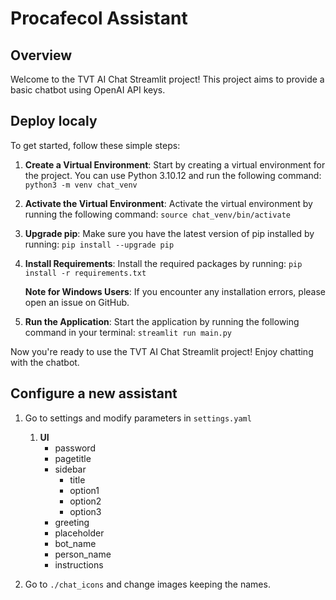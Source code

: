# Procafecol Assistant

## Overview

Welcome to the TVT AI Chat Streamlit project! This project aims to provide a basic chatbot using OpenAI API keys. 

## Deploy localy

To get started, follow these simple steps:

1. **Create a Virtual Environment**: Start by creating a virtual environment for the project. You can use Python 3.10.12 and run the following command: `python3 -m venv chat_venv`

2. **Activate the Virtual Environment**: Activate the virtual environment by running the following command: `source chat_venv/bin/activate`

3. **Upgrade pip**: Make sure you have the latest version of pip installed by running: `pip install --upgrade pip`

4. **Install Requirements**: Install the required packages by running: `pip install -r requirements.txt`

   **Note for Windows Users**: If you encounter any installation errors, please open an issue on GitHub.

5. **Run the Application**: Start the application by running the following command in your terminal: `streamlit run main.py`

Now you're ready to use the TVT AI Chat Streamlit project! Enjoy chatting with the chatbot.



## Configure a new assistant

1. Go to settings and modify parameters in `settings.yaml`
   
   1. **UI**
      - password
      - pagetitle
      - sidebar
        - title
        - option1
        - option2
        - option3
      - greeting
      - placeholder
      - bot_name
      - person_name
      - instructions 

2. Go to `./chat_icons` and change images keeping the names.